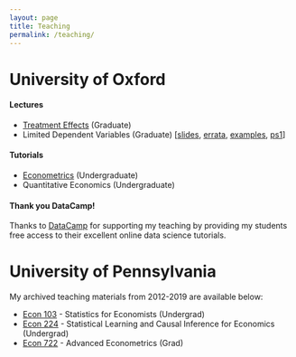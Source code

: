 ```yaml
---
layout: page
title: Teaching
permalink: /teaching/
---
```

<!--- My office hours for the Spring Semester of 2019 will take place on Mondays from 3-4pm and Thursdays from 4-5pm in PCPSE 630. --->

# University of Oxford

#### Lectures
- [Treatment Effects](./pdf/treatment-effects.pdf) (Graduate)
- Limited Dependent Variables (Graduate) [[slides](./pdf/limdep.pdf), [errata](./pdf/limdep-errata.pdf), [examples](./pdf/r-examples.html), [ps1](./pdf/)] 

#### Tutorials
- [Econometrics](./pdf/econometrics-tutorials.pdf) (Undergraduate)
- Quantitative Economics (Undergraduate)

#### Thank you DataCamp!
Thanks to [DataCamp](https://www.datacamp.com/) for supporting my teaching by providing my students free access to their excellent online data science tutorials.

# University of Pennsylvania
My archived teaching materials from 2012-2019 are available below:
- [Econ 103](http://ditraglia.com/Econ103Public) - Statistics for Economists (Undergrad)
- [Econ 224](http://ditraglia.com/econ224) - Statistical Learning and Causal Inference for Economics (Undergrad)
- [Econ 722](http://ditraglia.com/econ722) - Advanced Econometrics (Grad)


